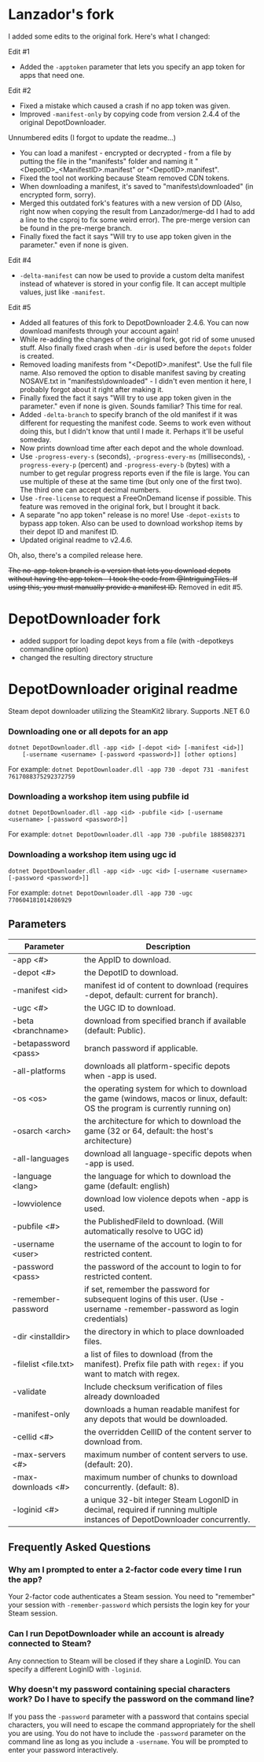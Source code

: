 Lanzador's fork
===============

I added some edits to the original fork. Here's what I changed:

Edit #1

 * Added the `-apptoken` parameter that lets you specify an app token for apps that need one.

Edit #2

 * Fixed a mistake which caused a crash if no app token was given.
 * Improved `-manifest-only` by copying code from version 2.4.4 of the original DepotDownloader.

Unnumbered edits (I forgot to update the readme...)

 * You can load a manifest - encrypted or decrypted - from a file by putting the file in the "manifests" folder and naming it "\<DepotID\>_\<ManifestID\>.manifest" or "\<DepotID\>.manifest".
 * Fixed the tool not working because Steam removed CDN tokens.
 * When downloading a manifest, it's saved to "manifests\downloaded" (in encrypted form, sorry).
 * Merged this outdated fork's features with a new version of DD (Also, right now when copying the result from Lanzador/merge-dd I had to add a line to the csproj to fix some weird error). The pre-merge version can be found in the pre-merge branch.
 * Finally fixed the fact it says "Will try to use app token given in the parameter." even if none is given.

Edit #4

 * `-delta-manifest` can now be used to provide a custom delta manifest instead of whatever is stored in your config file. It can accept multiple values, just like `-manifest`.

Edit #5

 * Added all features of this fork to DepotDownloader 2.4.6. You can now download manifests through your account again!
 * While re-adding the changes of the original fork, got rid of some unused stuff. Also finally fixed crash when `-dir` is used before the `depots` folder is created.
 * Removed loading manifests from "\<DepotID\>.manifest". Use the full file name. Also removed the option to disable manifest saving by creating NOSAVE.txt in "manifests\downloaded" - I didn't even mention it here, I probably forgot about it right after making it.
 * Finally fixed the fact it says "Will try to use app token given in the parameter." even if none is given. Sounds familiar? This time for real.
 * Added `-delta-branch` to specify branch of the old manifest if it was different for requesting the manifest code. Seems to work even without doing this, but I didn't know that until I made it. Perhaps it'll be useful someday.
 * Now prints download time after each depot and the whole download.
 * Use `-progress-every-s` (seconds), `-progress-every-ms` (milliseconds), `-progress-every-p` (percent) and `-progress-every-b` (bytes) with a number to get regular progress reports even if the file is large. You can use multiple of these at the same time (but only one of the first two). The third one can accept decimal numbers.
 * Use `-free-license` to request a FreeOnDemand license if possible. This feature was removed in the original fork, but I brought it back.
 * A separate "no app token" release is no more! Use `-depot-exists` to bypass app token. Also can be used to download workshop items by their depot ID and manifest ID.
 * Updated original readme to v2.4.6.

Oh, also, there's a compiled release here.

~~The no-app-token branch is a version that lets you download depots without having the app token - I took the code from @IntriguingTiles. If using this, you must manually provide a manifest ID.~~ Removed in edit #5.


DepotDownloader fork
===============

* added support for loading depot keys from a file (with -depotkeys commandline option)
* changed the resulting directory structure


DepotDownloader original readme
===============

Steam depot downloader utilizing the SteamKit2 library. Supports .NET 6.0

### Downloading one or all depots for an app
```
dotnet DepotDownloader.dll -app <id> [-depot <id> [-manifest <id>]]
    [-username <username> [-password <password>]] [other options]
```

For example: `dotnet DepotDownloader.dll -app 730 -depot 731 -manifest 7617088375292372759`

### Downloading a workshop item using pubfile id
```
dotnet DepotDownloader.dll -app <id> -pubfile <id> [-username <username> [-password <password>]]
```

For example: `dotnet DepotDownloader.dll -app 730 -pubfile 1885082371`

### Downloading a workshop item using ugc id
```
dotnet DepotDownloader.dll -app <id> -ugc <id> [-username <username> [-password <password>]]
```

For example: `dotnet DepotDownloader.dll -app 730 -ugc 770604181014286929`

## Parameters

Parameter | Description
--------- | -----------
-app \<#>				| the AppID to download.
-depot \<#>				| the DepotID to download.
-manifest \<id>			| manifest id of content to download (requires -depot, default: current for branch).
-ugc \<#>				| the UGC ID to download.
-beta \<branchname>		| download from specified branch if available (default: Public).
-betapassword \<pass>	| branch password if applicable.
-all-platforms			| downloads all platform-specific depots when -app is used.
-os \<os>				| the operating system for which to download the game (windows, macos or linux, default: OS the program is currently running on)
-osarch \<arch>			| the architecture for which to download the game (32 or 64, default: the host's architecture)
-all-languages			| download all language-specific depots when -app is used.
-language \<lang>		| the language for which to download the game (default: english)
-lowviolence			| download low violence depots when -app is used.
-pubfile \<#>			| the PublishedFileId to download. (Will automatically resolve to UGC id)
-username \<user>		| the username of the account to login to for restricted content.
-password \<pass>		| the password of the account to login to for restricted content.
-remember-password		| if set, remember the password for subsequent logins of this user. (Use -username <username> -remember-password as login credentials)
-dir \<installdir>		| the directory in which to place downloaded files.
-filelist \<file.txt>	| a list of files to download (from the manifest). Prefix file path with `regex:` if you want to match with regex.
-validate				| Include checksum verification of files already downloaded
-manifest-only			| downloads a human readable manifest for any depots that would be downloaded.
-cellid \<#>			| the overridden CellID of the content server to download from.
-max-servers \<#>		| maximum number of content servers to use. (default: 20).
-max-downloads \<#>		| maximum number of chunks to download concurrently. (default: 8).
-loginid \<#>			| a unique 32-bit integer Steam LogonID in decimal, required if running multiple instances of DepotDownloader concurrently.


## Frequently Asked Questions

### Why am I prompted to enter a 2-factor code every time I run the app?
Your 2-factor code authenticates a Steam session. You need to "remember" your session with `-remember-password` which persists the login key for your Steam session.

### Can I run DepotDownloader while an account is already connected to Steam?
Any connection to Steam will be closed if they share a LoginID. You can specify a different LoginID with `-loginid`.

### Why doesn't my password containing special characters work? Do I have to specify the password on the command line?
If you pass the `-password` parameter with a password that contains special characters, you will need to escape the command appropriately for the shell you are using. You do not have to include the `-password` parameter on the command line as long as you include a `-username`. You will be prompted to enter your password interactively.
